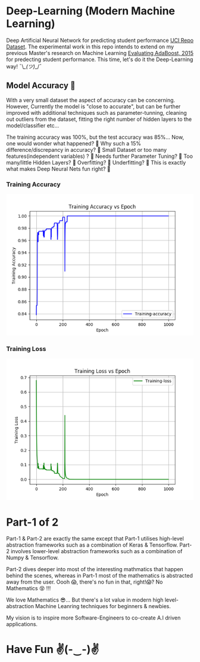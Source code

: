 # Deep-Learning (Modern Machine Learning)
Deep Artificial Neural Network for predicting student performance [UCI Repo Dataset](https://archive.ics.uci.edu/ml/datasets/Student+Performance?ref=datanews.io). The experimental work in this repo intends to extend on my previous Master's research on Machine Learning [Evaluating AdaBoost, 2015](http://kudzai.xyz/download/Kudzai_Huni_-_Final_Version.pdf) for predecting student performance. This time, let's do it the Deep-Learning way!   ¯\\_\_(ツ)_\_/¯

## Model Accuracy 🤗
With a very small dataset the aspect of accuracy can be concerning. However, Currently the model is "close to accurate", but can be further improved with additional techniques such as parameter-tunning, cleaning out outliers from the dataset, fitting the right number of hidden layers to the model/classifier etc...

The training accuracy was 100%, but the test accuracy was 85%... Now, one would wonder what happened? 🤔 Why such a 15% difference/discrepancy in accuracy? 🤔 Small Dataset or too many features(independent variables) ? 🤔 Needs further Parameter Tuning? 🤔 Too many/little Hidden Layers? 🤔 Overfitting? 🤔 Underfitting? 🤔 This is exactly what makes Deep Neural Nets fun right? 🤣 

### Training Accuracy
![Training Accuracy Img](https://raw.githubusercontent.com/sean-huni/deep-learning/master/part-1/model_accuracy.png "Accuracy of the Deep Neural Net")

### Training Loss
![Training Loss Img](https://raw.githubusercontent.com/sean-huni/deep-learning/master/part-1/training_loss.png "Training Loss of the Deep Neural Net")

# Part-1 of 2
Part-1 & Part-2 are exactly the same except that Part-1 utilises high-level abstraction frameworks such as a combination of Keras & Tensorflow. Part-2 involves lower-level abstraction frameworks such as a combination of Numpy & Tensorflow.

Part-2 dives deeper into most of the interesting mathmatics that happen behind the scenes, whereas in Part-1 most of the mathematics is abstracted away from the user. Oooh 😱, there's no fun in that, right!😱? No Mathematics 😵 !!!

We love Mathematics 😎... But there's a lot value in modern high level-abstraction Machine Leanring techniques for beginners & newbies.

My vision is to inspire more Software-Engineers to co-create A.I driven applications.

# Have Fun ✌(-‿-)✌ 
